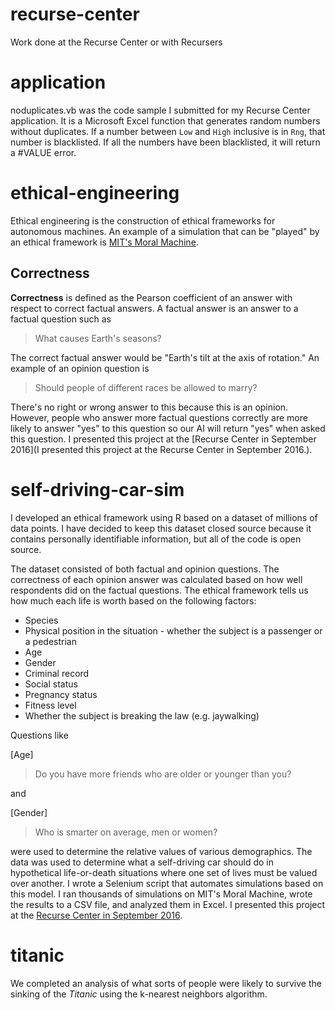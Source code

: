 # recurse-center
Work done at the Recurse Center or with Recursers
# application
noduplicates.vb was the code sample I submitted for my Recurse Center application. It is a Microsoft Excel function that generates random numbers without duplicates. If a number between ```Low``` and ```High``` inclusive is in ```Rng```, that number is blacklisted. If all the numbers have been blacklisted, it will return a #VALUE error.

# ethical-engineering
Ethical engineering is the construction of ethical frameworks for autonomous machines. An example of a simulation that can be "played" by an ethical framework is [MIT's Moral Machine](http://moralmachine.mit.edu/).
## Correctness
**Correctness** is defined as the Pearson coefficient of an answer with respect to correct factual answers. A factual answer is an answer to a factual question such as
> What causes Earth's seasons?

The correct factual answer would be "Earth's tilt at the axis of rotation."
An example of an opinion question is
> Should people of different races be allowed to marry?

There's no right or wrong answer to this because this is an opinion. However, people who answer more factual questions correctly are more likely to answer "yes" to this question so our AI will return "yes" when asked this question. I presented this project at the [Recurse Center in September 2016](I presented this project at the Recurse Center in September 2016.).

# self-driving-car-sim
I developed an ethical framework using R based on a dataset of millions of data points. I have decided to keep this dataset closed source because it contains personally identifiable information, but all of the code is open source.

The dataset consisted of both factual and opinion questions. The correctness of each opinion answer was calculated based on how well respondents did on the factual questions. The ethical framework tells us how much each life is worth based on the following factors:
* Species
* Physical position in the situation - whether the subject is a passenger or a pedestrian
* Age
* Gender
* Criminal record
* Social status
* Pregnancy status
* Fitness level
* Whether the subject is breaking the law (e.g. jaywalking)

Questions like

[Age]
> Do you have more friends who are older or younger than you?

and

[Gender]
> Who is smarter on average, men or women?

were used to determine the relative values of various demographics. The data was used to determine what a self-driving car should do in hypothetical life-or-death situations where one set of lives must be valued over another. I wrote a Selenium script that automates simulations based on this model. I ran thousands of simulations on MIT's Moral Machine, wrote the results to a CSV file, and analyzed them in Excel. I presented this project at the [Recurse Center in September 2016](https://presentations.recurse.com/?date=1474520400000).
# titanic
We completed an analysis of what sorts of people were likely to survive the sinking of the *Titanic* using the k-nearest neighbors algorithm.
